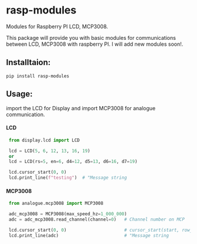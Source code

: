 # rasp-modules
Modules for Raspberry PI LCD, MCP3008.

This package will provide you with basic modules for communications between LCD, MCP3008 with raspberry PI. I will add new modules soon!.

## Installtaion:
```
pip install rasp-modules
```

## Usage:
 import the LCD for Display and import MCP3008 for analogue communication.

#### LCD
  ```python
   from display.lcd import LCD
  
   lcd = LCD(5, 6, 12, 13, 16, 19)
   or
   lcd = LCD(rs=5, en=6, d4=12, d5=13, d6=16, d7=19)

   lcd.cursor_start(0, 0)
   lcd.print_line(f"testing")  # "Message string
  ```

#### MCP3008
  ```python
   from analogue.mcp3008 import MCP3008
  
   adc_mcp3008 = MCP3008(max_speed_hz=1_000_000)
   adc = adc_mcp3008.read_channel(channel=0)   # Channel number on MCP

   lcd.cursor_start(0, 0)                      # cursor_start(start, row_number)
   lcd.print_line(adc)                         # "Message string
  ```
